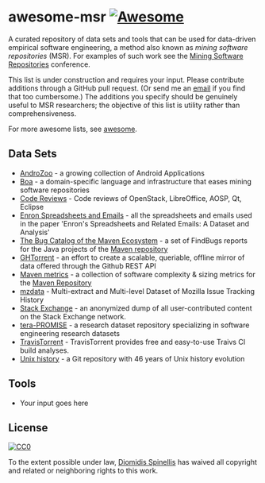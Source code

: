 # awesome-msr [![Awesome](https://cdn.rawgit.com/sindresorhus/awesome/d7305f38d29fed78fa85652e3a63e154dd8e8829/media/badge.svg)](https://github.com/sindresorhus/awesome)
A curated repository of data sets and tools that can be used for data-driven empirical software engineering, a method also known as _mining software repositories_ (MSR). For examples of such work see the [Mining Software Repositories](http://2016.msrconf.org/#/hall-of-fame) conference.


This list is under construction and requires your input. Please contribute additions through a GitHub pull request.  (Or send me an [email](mailto:dds@aueb.gr) if you find that too cumbersome.) The additions you specify should be genuinely useful to MSR researchers; the objective of this list is utility rather than comprehensiveness.

For more awesome lists, see [awesome](https://github.com/sindresorhus/awesome).

## Data Sets
* [AndroZoo](https://androzoo.uni.lu/) - a growing collection of Android Applications
* [Boa](http://boa.cs.iastate.edu/) - a domain-specific language and infrastructure that eases mining software repositories
* [Code Reviews](http://kin-y.github.io/miningReviewRepo/) - Code reviews of OpenStack, LibreOffice, AOSP, Qt, Eclipse
* [Enron Spreadsheets and Emails](https://figshare.com/articles/Enron_Spreadsheets_and_Emails/1221767) - all the spreadsheets and emails used in the paper 'Enron's Spreadsheets and Related Emails: A Dataset and Analysis'
* [The Bug Catalog of the Maven Ecosystem](https://github.com/istlab/maven_bug_catalog) - a set of FindBugs reports for the Java projects of the [Maven repository](https://maven.apache.org)
* [GHTorrent](http://ghtorrent.org/) - an effort to create a scalable, queriable, offline mirror of data offered through the Github REST API
* [Maven metrics](https://github.com/bkarak/data_msr2015) - a collection of software complexity & sizing metrics for the [Maven Repository](https://maven.apache.org)
* [mzdata](https://github.com/jxshin/mzdata) -  Multi-extract and Multi-level Dataset of Mozilla Issue Tracking History
* [Stack Exchange](https://archive.org/details/stackexchange) - an anonymized dump of all user-contributed content on the Stack Exchange network.
* [tera-PROMISE](http://openscience.us/repo/) - a research dataset repository specializing in software engineering research datasets
* [TravisTorrent](http://travistorrent.testroots.org) - TravisTorrent provides free and easy-to-use Traivs CI build analyses.
* [Unix history](https://github.com/dspinellis/unix-history-repo) - a Git repository with 46 years of Unix history evolution

## Tools
* Your input goes here


## License

[![CC0](http://mirrors.creativecommons.org/presskit/buttons/88x31/svg/cc-zero.svg)](https://creativecommons.org/publicdomain/zero/1.0/)

To the extent possible under law, [Diomidis Spinellis](http://www.spinellis.gr) has waived all copyright and related or neighboring rights to this work.
